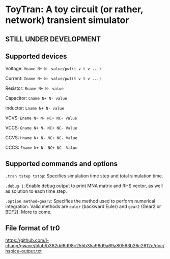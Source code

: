 # ToyTran: A toy circuit (or rather, network) transient simulator

## STILL UNDER DEVELOPMENT

## Supported devices
Voltage: `Vname N+ N- value/pwl(t v t v ...)`

Current: `Iname N+ N- value/pwl(t v t v ...)`

Resistor: `Rname N+ N- value`

Capacitor: `Cname N+ N- value`

Inductor: `Lname N+ N- value`

VCVS: `Ename N+ N- NC+ NC- Value`

VCCS: `Gname N+ N- NC+ NC- Value`

CCVS: `Hname N+ N- NC+ NC- Value`

CCCS: `Fname N+ N- NC+ NC- Value`

## Supported commands and options
`.tran tstep tstop`: Specifies simulation time step and total simulation time.

`.debug 1`: Enable debug output to print MNA matrix and RHS vector, as well as solution to each time step.

`.option method=gear2`: Specifies the method used to perform numerical integration. Valid methods are `euler` (backward Euler) and `gear2` (Gear2 or BDF2). More to come.

## File format of tr0
https://github.com/l-chang/gwave/blob/b362dd6d98c255b35a96d9a69a80563b26c2612c/doc/hspice-output.txt
